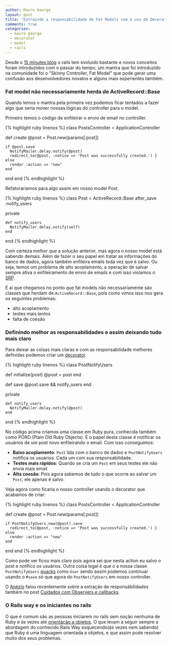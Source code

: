 ```yaml
---
author: Mauro George
layout: post
title: "Extraindo a responsabilidade de Fat Models com o uso de Decorators no Rails"
comments: true
categories:
  - mauro george
  - decorator
  - model
  - rails
---
```



Desde o [15 minutes blog](http://www.youtube.com/watch?v=Gzj723LkRJY) o rails tem evoluido bastante e novos conceitos foram introduzidos com o passar do tempo, um mantra que foi introduzido na comunidade foi o "Skinny Controller, Fat Model" que pode gerar uma confusão aos desenvolvedores novatos e alguns mais experientes também.
<!--more-->

### Fat model não necessariamente herda de ActiveRecord::Base

Quando lemos o mantra pela primeira vez podemos ficar tentados a fazer algo que seria mover nossas lógicas do controller para o model.

Primeiro temos o código de enfileirar o envio de email no controller.

{% highlight ruby linenos %}
class PostsController < ApplicationController

  def create
    @post = Post.new(params[:post])

    if @post.save
      NotifyMailer.delay.notify(@post)
      redirect_to(@post, :notice => 'Post was successfully created.') }
    else
      render :action => "new"
    end
  end
end
{% endhighlight %}

Refatorariamos para algo assim em nosso model Post.

{% highlight ruby linenos %}
class Post < ActiveRecord::Base
  after_save :notify_users

  private

    def notify_users
      NotifyMailer.delay.notify(self)
    end
end
{% endhighlight %}

Com certeza melhor que a solução anterior, mas agora o nosso model está sabendo demais. Além de fazer o seu papel em tratar as informações do banco de dados, agora também enfileira emails toda vez que é salvo. Ou seja, temos um problema de alto acoplamento, a operação de salvar sempre ativa o enfileiramento de envio de emails e com isso violamos o [SRP](http://en.wikipedia.org/wiki/Single_responsibility_principle).

É aí que chegamos no ponto que fat models não necessariamente são classes que herdam de `ActiveRecord::Base`, pois como vimos isso nos gera os seguintes problemas:

- alto acoplamento
- testes mais lentos
- falta de coesão

### Definindo melhor as responsabilidades e assim deixando tudo mais claro

Para deixar as coisas mais claras e com as responsabilidade melhores definidas podemos criar um [decorator](http://en.wikipedia.org/wiki/Decorator_pattern).

{% highlight ruby linenos %}
class PostNotifyUsers

  def initialize(post)
    @post = post
  end

  def save
    @post.save && notify_users
  end

  private

    def notify_users
      NotifyMailer.delay.notify(@post)
    end
end
{% endhighlight %}

No código acima criamos uma classe em Ruby pura, conhecida também como PORO (Plain Old Ruby Objects). E o papel desta classe é notificar os usuários de um post novo enfileirando o email. Com isso conseguimos:

- **Baixo acoplamento**: `Post` lida com o banco de dados e `PostNotifyUsers` notifica os usuários. Cada um com sua responsabilidade.
- **Testes mais rápidos**: Quando se cria um `Post` em seus testes ele não envia mais email
- **Alta coesão**: Pois agora sabemos de tudo o que ocorre ao salvar um `Post`, ele apenas é salvo.

Veja agora como ficaria o nosso controller usando o decorator que acabamos de criar:

{% highlight ruby linenos %}
class PostsController < ApplicationController

  def create
    @post = Post.new(params[:post])

    if PostNotifyUsers.new(@post).save
      redirect_to(@post, :notice => 'Post was successfully created.') }
    else
      render :action => "new"
    end
  end
end
{% endhighlight %}

Como pode ver ficou mais claro pois agora sei que nesta action eu salvo o post e notifico os usuários. Outra coisa legal é que o a nossa classe `PostNotifyUsers` [quacks](http://en.wikipedia.org/wiki/Duck_typing) como `User` sendo assim podemos continuar usando o `#save` só que agora do `PostNotifyUsers` em nosso controller.

O [Anézio](http://twitter.com/aneziojunior) falou recentemente sobre a extração de responsábilidades também no post [Cuidados com Observers e callbacks](http://helabs.com.br/blog/2013/01/14/cuidados-com-observers-e-callbacks/).

### O Rails way e os iniciantes no rails

O que é comum são as pessoas iniciarem no rails sem noção nenhuma de Ruby e às vezes até [orientação a objetos](https://en.wikipedia.org/wiki/Object-oriented_programming). O que levam a seguir sempre a abordagem do conhecido Rails Way esquecendo(às vezes nem sabendo) que Ruby é uma linguagem orientada a objetos, e que assim pode resolver muito dos seus problemas.
